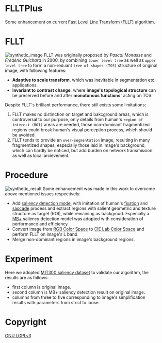# FLLTPlus
Some enhancement on current [Fast Level Line Transform (FLLT)](http://ieeexplore.ieee.org/stamp/stamp.jsp?arnumber=841532) algorithm.

# FLLT
![synthetic_image](https://cloud.githubusercontent.com/assets/14138581/13602893/65bbbff6-e574-11e5-8d67-cc3f03a0d98b.png)
FLLT was originally proposed by *Pascal Monasse* and *Frédéric Guichard* in 2000, by combining `lower level tree` as well as `upper level tree` to form a non-reduant `tree of shapes (TOS)` structure of original image, with following features:

* **Adaptive to scale transform**, which was inevitable in segmentation etc. applications.
* **Invariant to contrast change**, where **image's topological structure** can be preserved before and after **monotonous functions'** acting on TOS.

Despite FLLT's brilliant performance, there still exists some limitations:

1. FLLT makes no distinction on target and bakcground areas, which is controversal to our purpose, only details from human's `region of interest (ROI)` areas are needed, those non-dominant fragmentized regions could break human's visual perception process, which should be avoided.
2. FLLT tends to provide an `over-segmentation` image, resulting in many fragmentized shapes, especially those laid in image's background, which can hardly be noticed, but add burden on network transmission as well as local arcievement.

# Procedure
![synthetic_result](https://cloud.githubusercontent.com/assets/14138581/13602896/6f09600e-e574-11e5-8da0-59fd82857422.png)
Some enhancement was made in this work to overcome above mentioned issues respectively:

* Add [saliency detection model](http://mmcheng.net/zh/salobjbenchmark/) with imitation of human's [fixation](https://en.wikipedia.org/wiki/Fixation_(visual)) and [saccade](https://en.wikipedia.org/wiki/Saccade) process and extract regions with salient geometric and texture structure as target (ROI), while remaining as backgroud. Especially a [MB+](http://cs-people.bu.edu/jmzhang/fastmbd.html) saliency detection model was adopted with consideration of performance and efficiency.
* Convert image from [RGB Color Space](https://en.wikipedia.org/wiki/RGB_color_space) to [CIE Lab Color Space](https://en.wikipedia.org/wiki/Lab_color_space) and perform FLLT on image's L band.
* Merge non-dominant regions in image's background regions.

# Experiment
Here we adopted [MIT300 saliency dataset](http://saliency.mit.edu) to validate our algorithm, the results are as follows:

* first column is original image.
* second column is MB+ saliency detection result on original image.
* columns from three to five corresponding to image's simplification results with parameters from strict to loose.

# Copyright
[GNU LGPLv3](http://choosealicense.com/licenses/lgpl-3.0/)
